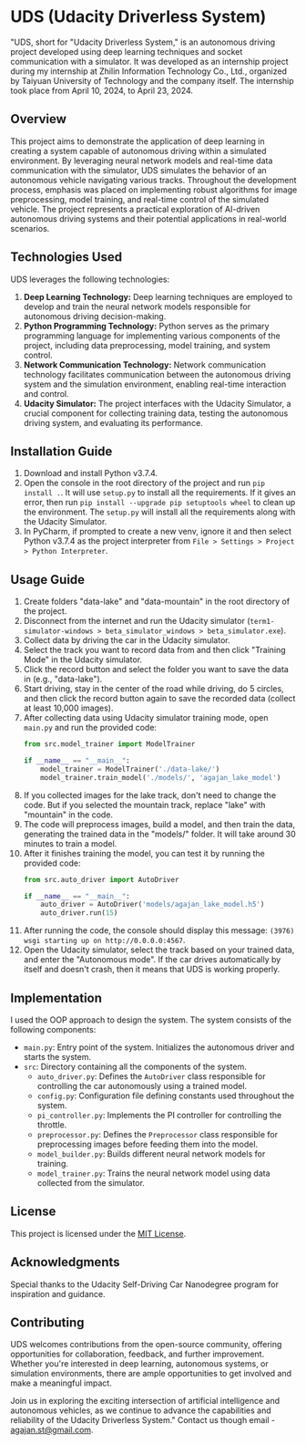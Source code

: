 # UDS (Udacity Driverless System)

"UDS, short for "Udacity Driverless System," is an autonomous driving project developed using deep learning techniques and socket communication with a simulator. 
It was developed as an internship project during my internship at Zhilin Information Technology Co., Ltd., organized by Taiyuan University of Technology and the company itself. The internship took place from April 10, 2024, to April 23, 2024.

## Overview
This project aims to demonstrate the application of deep learning in creating a system capable of autonomous driving within a simulated environment. By leveraging neural network models and real-time data communication with the simulator, UDS simulates the behavior of an autonomous vehicle navigating various tracks. Throughout the development process, emphasis was placed on implementing robust algorithms for image preprocessing, model training, and real-time control of the simulated vehicle. The project represents a practical exploration of AI-driven autonomous driving systems and their potential applications in real-world scenarios.

## Technologies Used

UDS leverages the following technologies:
1. **Deep Learning Technology:** Deep learning techniques are employed to develop and train the neural network models responsible for autonomous driving decision-making.
2. **Python Programming Technology:** Python serves as the primary programming language for implementing various components of the project, including data preprocessing, model training, and system control.
3. **Network Communication Technology:** Network communication technology facilitates communication between the autonomous driving system and the simulation environment, enabling real-time interaction and control.
4. **Udacity Simulator:** The project interfaces with the Udacity Simulator, a crucial component for collecting training data, testing the autonomous driving system, and evaluating its performance.

## Installation Guide

1. Download and install Python v3.7.4.
2. Open the console in the root directory of the project and run `pip install .`. It will use `setup.py` to install all the requirements. If it gives an error, then run `pip install --upgrade pip setuptools wheel` to clean up the environment. The `setup.py` will install all the requirements along with the Udacity Simulator.
3. In PyCharm, if prompted to create a new venv, ignore it and then select Python v3.7.4 as the project interpreter from `File > Settings > Project > Python Interpreter`.

## Usage Guide

1. Create folders "data-lake" and "data-mountain" in the root directory of the project.
2. Disconnect from the internet and run the Udacity simulator (`term1-simulator-windows > beta_simulator_windows > beta_simulator.exe`).
3. Collect data by driving the car in the Udacity simulator.
4. Select the track you want to record data from and then click "Training Mode" in the Udacity simulator.
5. Click the record button and select the folder you want to save the data in (e.g., "data-lake").
6. Start driving, stay in the center of the road while driving, do 5 circles, and then click the record button again to save the recorded data (collect at least 10,000 images).
7. After collecting data using Udacity simulator training mode, open `main.py` and run the provided code:
    ```python
    from src.model_trainer import ModelTrainer
    
    if __name__ == "__main__":
        model_trainer = ModelTrainer('./data-lake/')
        model_trainer.train_model('./models/', 'agajan_lake_model')
    ```
8. If you collected images for the lake track, don't need to change the code. But if you selected the mountain track, replace "lake" with "mountain" in the code.
9. The code will preprocess images, build a model, and then train the data, generating the trained data in the "models/" folder. It will take around 30 minutes to train a model.
10. After it finishes training the model, you can test it by running the provided code:
    ```python
    from src.auto_driver import AutoDriver
    
    if __name__ == "__main__":
        auto_driver = AutoDriver('models/agajan_lake_model.h5')
        auto_driver.run(15)
    ```
11. After running the code, the console should display this message: `(3976) wsgi starting up on http://0.0.0.0:4567`.
12. Open the Udacity simulator, select the track based on your trained data, and enter the "Autonomous mode". If the car drives automatically by itself and doesn't crash, then it means that UDS is working properly.

## Implementation

I used the OOP approach to design the system. The system consists of the following components:

- `main.py`: Entry point of the system. Initializes the autonomous driver and starts the system.
- `src`: Directory containing all the components of the system.
  - `auto_driver.py`: Defines the `AutoDriver` class responsible for controlling the car autonomously using a trained model.
  - `config.py`: Configuration file defining constants used throughout the system.
  - `pi_controller.py`: Implements the PI controller for controlling the throttle.
  - `preprocessor.py`: Defines the `Preprocessor` class responsible for preprocessing images before feeding them into the model.
  - `model_builder.py`: Builds different neural network models for training.
  - `model_trainer.py`: Trains the neural network model using data collected from the simulator.

## License

This project is licensed under the [MIT License](LICENSE).

## Acknowledgments

Special thanks to the Udacity Self-Driving Car Nanodegree program for inspiration and guidance.

## Contributing

UDS welcomes contributions from the open-source community, offering opportunities for collaboration, feedback, and further improvement. Whether you're interested in deep learning, autonomous systems, or simulation environments, there are ample opportunities to get involved and make a meaningful impact.

Join us in exploring the exciting intersection of artificial intelligence and autonomous vehicles, as we continue to advance the capabilities and reliability of the Udacity Driverless System."
Contact us though email - agajan.st@gmail.com.